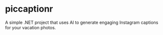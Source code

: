 # piccaptionr
A simple .NET project that uses AI to generate engaging Instagram captions for your vacation photos.
